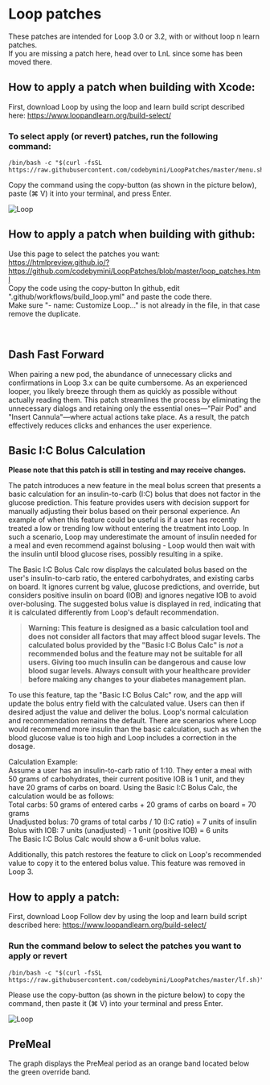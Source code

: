 # Loop patches

These patches are intended for Loop 3.0 or 3.2, with or without loop n learn patches.  
If you are missing a patch here, head over to LnL since some has been moved there.

## How to apply a patch when building with Xcode:

First, download Loop by using the loop and learn build script described here: https://www.loopandlearn.org/build-select/

### To select apply (or revert) patches, run the following command:

```console
/bin/bash -c "$(curl -fsSL https://raw.githubusercontent.com/codebymini/LoopPatches/master/menu.sh)"
```

Copy the command using the copy-button (as shown in the picture below), paste (⌘ V) it into your terminal, and press Enter.

![Loop](img/copy_command.png)

## How to apply a patch when building with github:

Use this page to select the patches you want:  
https://htmlpreview.github.io/?https://github.com/codebymini/LoopPatches/blob/master/loop_patches.html  
Copy the code using the copy-button
In github, edit ".github/workflows/build_loop.yml" and paste the code there.  
Make sure "- name: Customize Loop..." is not already in the file, in that case remove the duplicate.

&nbsp;

## Dash Fast Forward

When pairing a new pod, the abundance of unnecessary clicks and confirmations in Loop 3.x can be quite cumbersome. As an experienced looper, you likely breeze through them as quickly as possible without actually reading them. This patch streamlines the process by eliminating the unnecessary dialogs and retaining only the essential ones—"Pair Pod" and "Insert Cannula"—where actual actions take place. As a result, the patch effectively reduces clicks and enhances the user experience.
&nbsp;

## Basic I:C Bolus Calculation

**Please note that this patch is still in testing and may receive changes.**

The patch introduces a new feature in the meal bolus screen that presents a basic calculation for an insulin-to-carb (I:C) bolus that does not factor in the glucose prediction. This feature provides users with decision support for manually adjusting their bolus based on their personal experience. An example of when this feature could be useful is if a user has recently treated a low or trending low without entering the treatment into Loop. In such a scenario, Loop may underestimate the amount of insulin needed for a meal and even recommend against bolusing - Loop would then wait with the insulin until blood glucose rises, possibly resulting in a spike.

The Basic I:C Bolus Calc row displays the calculated bolus based on the user's insulin-to-carb ratio, the entered carbohydrates, and existing carbs on board. It ignores current bg value, glucose predictions, and override, but considers positive insulin on board (IOB) and ignores negative IOB to avoid over-bolusing. The suggested bolus value is displayed in red, indicating that it is calculated differently from Loop's default recommendation.

> **Warning: This feature is designed as a basic calculation tool and does not consider all factors that may affect blood sugar levels. The calculated bolus provided by the "Basic I:C Bolus Calc" is _not_ a recommended bolus and the feature may not be suitable for all users. Giving too much insulin can be dangerous and cause low blood sugar levels. Always consult with your healthcare provider before making any changes to your diabetes management plan.**

To use this feature, tap the "Basic I:C Bolus Calc" row, and the app will update the bolus entry field with the calculated value. Users can then if desired adjust the value and deliver the bolus. Loop's normal calculation and recommendation remains the default. There are scenarios where Loop would recommend more insulin than the basic calculation, such as when the blood glucose value is too high and Loop includes a correction in the dosage.

Calculation Example:  
Assume a user has an insulin-to-carb ratio of 1:10. They enter a meal with 50 grams of carbohydrates, their current positive IOB is 1 unit, and they have 20 grams of carbs on board. Using the Basic I:C Bolus Calc, the calculation would be as follows:  
Total carbs: 50 grams of entered carbs + 20 grams of carbs on board = 70 grams  
Unadjusted bolus: 70 grams of total carbs / 10 (I:C ratio) = 7 units of insulin  
Bolus with IOB: 7 units (unadjusted) - 1 unit (positive IOB) = 6 units  
The Basic I:C Bolus Calc would show a 6-unit bolus value.

Additionally, this patch restores the feature to click on Loop's recommended value to copy it to the entered bolus value. This feature was removed in Loop 3.
&nbsp;

## How to apply a patch:

First, download Loop Follow dev by using the loop and learn build script described here: https://www.loopandlearn.org/build-select/

### Run the command below to select the patches you want to apply or revert

```console
/bin/bash -c "$(curl -fsSL https://raw.githubusercontent.com/codebymini/LoopPatches/master/lf.sh)"
```

Please use the copy-button (as shown in the picture below) to copy the command, then paste it (⌘ V) into your terminal and press Enter.

![Loop](img/copy_command.png)

## PreMeal

The graph displays the PreMeal period as an orange band located below the green override band.
&nbsp;
